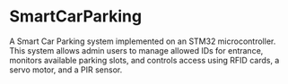 # SmartCarParking
A Smart Car Parking system implemented on an STM32 microcontroller. This system allows admin users to manage allowed IDs for entrance, monitors available parking slots, and controls access using RFID cards, a servo motor, and a PIR sensor.
